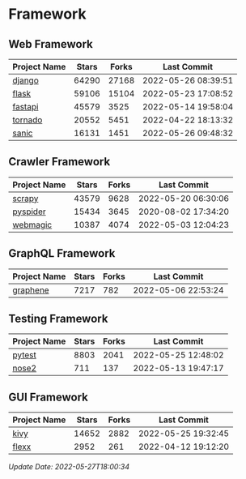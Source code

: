 # Framework

## Web Framework
| Project Name | Stars | Forks | Last Commit |
| ------------ | ----- | ----- | ----------- |
| [django](https://github.com/django/django) | 64290 | 27168 | 2022-05-26 08:39:51 |
| [flask](https://github.com/pallets/flask) | 59106 | 15104 | 2022-05-23 17:08:52 |
| [fastapi](https://github.com/tiangolo/fastapi) | 45579 | 3525 | 2022-05-14 19:58:04 |
| [tornado](https://github.com/tornadoweb/tornado) | 20552 | 5451 | 2022-04-22 18:13:32 |
| [sanic](https://github.com/sanic-org/sanic) | 16131 | 1451 | 2022-05-26 09:48:32 |

## Crawler Framework
| Project Name | Stars | Forks | Last Commit |
| ------------ | ----- | ----- | ----------- |
| [scrapy](https://github.com/scrapy/scrapy) | 43579 | 9628 | 2022-05-20 06:30:06 |
| [pyspider](https://github.com/binux/pyspider) | 15434 | 3645 | 2020-08-02 17:34:20 |
| [webmagic](https://github.com/code4craft/webmagic) | 10387 | 4074 | 2022-05-03 12:04:23 |

## GraphQL Framework
| Project Name | Stars | Forks | Last Commit |
| ------------ | ----- | ----- | ----------- |
| [graphene](https://github.com/graphql-python/graphene) | 7217 | 782 | 2022-05-06 22:53:24 |

## Testing Framework
| Project Name | Stars | Forks | Last Commit |
| ------------ | ----- | ----- | ----------- |
| [pytest](https://github.com/pytest-dev/pytest) | 8803 | 2041 | 2022-05-25 12:48:02 |
| [nose2](https://github.com/nose-devs/nose2) | 711 | 137 | 2022-05-13 19:47:17 |

## GUI Framework
| Project Name | Stars | Forks | Last Commit |
| ------------ | ----- | ----- | ----------- |
| [kivy](https://github.com/kivy/kivy) | 14652 | 2882 | 2022-05-25 19:32:45 |
| [flexx](https://github.com/flexxui/flexx) | 2952 | 261 | 2022-04-12 19:12:20 |

*Update Date: 2022-05-27T18:00:34*